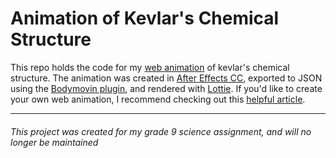 # Animation of Kevlar's Chemical Structure
This repo holds the code for my [web animation](https://www.param.me/kevlar/) of kevlar's chemical structure. The animation was created in [After Effects CC](https://www.adobe.com/products/aftereffects.html), exported to JSON using the [Bodymovin plugin](https://aescripts.com/bodymovin/), and rendered with [Lottie](http://airbnb.io/lottie/#/). If you'd like to create your own web animation, I recommend checking out this [helpful article](https://www.creativebloq.com/how-to/export-after-effects-animations-to-html5).

***
###### This project was created for my grade 9 science assignment, and will no longer be maintained
